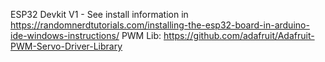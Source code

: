 ESP32 Devkit V1 - See install information in https://randomnerdtutorials.com/installing-the-esp32-board-in-arduino-ide-windows-instructions/
PWM Lib: https://github.com/adafruit/Adafruit-PWM-Servo-Driver-Library


